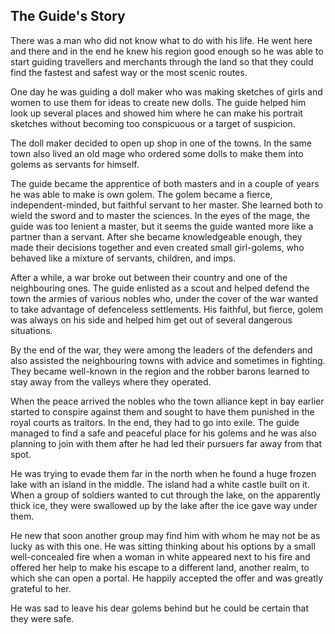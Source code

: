 The Guide's Story
-----------------

There was a man who did not know what to do with his life. He went
here and there and in the end he knew his region good enough so he was
able to start guiding travellers and merchants through the land so that
they could find the fastest and safest way or the most scenic routes.

One day he was guiding a doll maker who was making sketches of girls
and women to use them for ideas to create new dolls. The guide helped
him look up several places and showed him where he can make his
portrait sketches without becoming too conspicuous or a target of
suspicion.

The doll maker decided to open up shop in one of the towns. In the same
town also lived an old mage who ordered some dolls to make them into
golems as servants for himself.

The guide became the apprentice of both masters and in a couple of
years he was able to make is own golem. The golem became a fierce,
independent-minded, but faithful servant to her master. She learned
both to wield the sword and to master the sciences. In the eyes of the
mage, the guide was too lenient a master, but it seems the guide
wanted more like a partner than a servant. After she became
knowledgeable enough, they made their decisions together and even
created small girl-golems, who behaved like a mixture of servants,
children, and imps.

After a while, a war broke out between their country and one of the
neighbouring ones. The guide enlisted as a scout and helped defend the
town the armies of various nobles who, under the cover of the war
wanted to take advantage of defenceless settlements. His faithful, but
fierce, golem was always on his side and helped him get out of several
dangerous situations.

By the end of the war, they were among the leaders of the defenders
and also assisted the neighbouring towns with advice and sometimes in
fighting. They became well-known in the region and the robber barons
learned to stay away from the valleys where they operated.

When the peace arrived the nobles who the town alliance kept in bay
earlier started to conspire against them and sought to have them
punished in the royal courts as traitors. In the end, they had to go
into exile. The guide managed to find a safe and peaceful place for
his golems and he was also planning to join with them after he had led
their pursuers far away from that spot.

He was trying to evade them far in the north when he found a huge
frozen lake with an island in the middle. The island had a white
castle built on it. When a group of soldiers wanted to cut through the
lake, on the apparently thick ice, they were swallowed up by the lake
after the ice gave way under them.

He new that soon another group may find him with whom he may not be as
lucky as with this one. He was sitting thinking about his options by a
small well-concealed fire when a woman in white appeared next to his
fire and offered her help to make his escape to a different land,
another realm, to which she can open a portal. He happily accepted the
offer and was greatly grateful to her.

He was sad to leave his dear golems behind but he could be certain
that they were safe.
